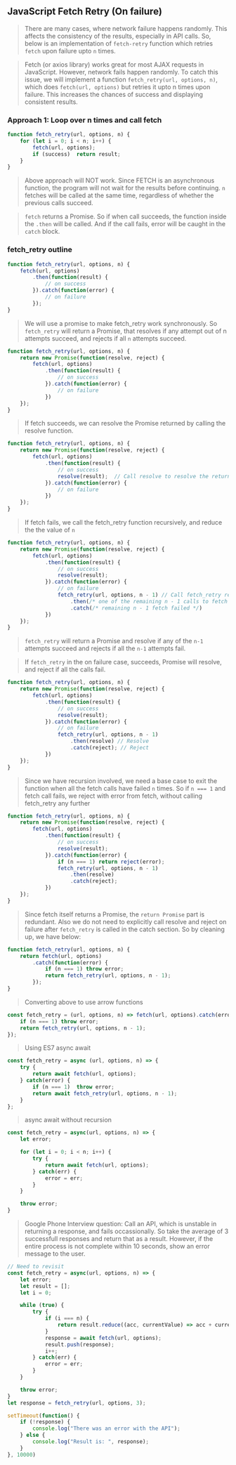 ## JavaScript Fetch Retry (On failure)

> There are many cases, where network failure happens randomly. This affects the consistency of the results, especially in API calls. So, below is an implementation of `fetch-retry` function which retries `fetch` upon failure upto `n` times.

> Fetch (or axios library) works great for most AJAX requests in JavaScript. However, network fails happen randomly. To catch this issue, we will implement a function `fetch_retry(url, options, n)`, which does `fetch(url, options)` but retries it upto n times upon failure. This increases the chances of success and displaying consistent results.

### Approach 1: Loop over n times and call fetch
```js
function fetch_retry(url, options, n) {
	for (let i = 0; i < n; i++) {
		fetch(url, options);
		if (success)  return result;
	}
}
```
> Above approach will NOT work. Since FETCH is an asynchronous function, the program will not wait for the results before continuing. `n` fetches will be called at the same time, regardless of whether the previous calls succeed.

> `fetch` returns a Promise. So if when call succeeds, the function inside the `.then` will be called. And if the call fails, error will be caught in the `catch` block.

### fetch_retry outline
```js
function fetch_retry(url, options, n) {
	fetch(url, options)
		.then(function(result) {
			// on success
		}).catch(function(error) {
			// on failure
		});
}
```

> We will use a promise to make fetch_retry work synchronously. So `fetch_retry` will return a Promise, that resolves if any attempt out of n attempts succeed, and rejects if all `n` attempts succeed.
```js
function fetch_retry(url, options, n) {
	return new Promise(function(resolve, reject) {
		fetch(url, options)
			.then(function(result) {
				// on success
			}).catch(function(error) {
				// on failure
			})
	});
}
```

> If fetch succeeds, we can resolve the Promise returned by calling the resolve function.
```js
function fetch_retry(url, options, n) {
	return new Promise(function(resolve, reject) {
		fetch(url, options)
			.then(function(result) {
				// on success
				resolve(result);  // Call resolve to resolve the returning promise
			}).catch(function(error) {
				// on failure
			})
	});
}
```

> If fetch fails, we call the fetch_retry function recursively, and reduce the the value of `n`
```js
function fetch_retry(url, options, n) {
	return new Promise(function(resolve, reject) {
		fetch(url, options)
			.then(function(result) {
				// on success
				resolve(result);
			}).catch(function(error) {
				// on failure
				fetch_retry(url, options, n - 1) // Call fetch_retry recursively
					.then(/* one of the remaining n - 1 calls to fetch will succeed */)
					.catch(/* remaining n - 1 fetch failed */)
			})
	});
}
```

> `fetch_retry` will return a Promise and resolve if any of the `n-1` attempts succeed and rejects if all the `n-1` attempts fail.

> If `fetch_retry` in the on failure case, succeeds, Promise will resolve, and reject if all the calls fail.
```js
function fetch_retry(url, options, n) {
	return new Promise(function(resolve, reject) {
		fetch(url, options)
			.then(function(result) {
				// on success
				resolve(result);
			}).catch(function(error) {
				// on failure
				fetch_retry(url, options, n - 1)
					.then(resolve) // Resolve
					.catch(reject); // Reject
			})
	});
}
```

> Since we have recursion involved, we need a base case to exit the function when all the fetch calls have failed `n` times. So if `n === 1` and fetch call fails, we reject with error from fetch, without calling fetch_retry any further
```js
function fetch_retry(url, options, n) {
	return new Promise(function(resolve, reject) {
		fetch(url, options)
			.then(function(result) {
				// on success
				resolve(result);
			}).catch(function(error) {
				if (n === 1) return reject(error);
				fetch_retry(url, options, n - 1)
					.then(resolve)
					.catch(reject);
			})
	});
}
```

> Since fetch itself returns a Promise, the `return Promise` part is redundant. Also we do not need to explicitly call resolve and reject on failure after `fetch_retry` is called in the catch section. So by cleaning up, we have below:
```js
function fetch_retry(url, options, n) {
	return fetch(url, options)
		.catch(function(error) {
			if (n === 1) throw error;
			return fetch_retry(url, options, n - 1);
		});
}
```

> Converting above to use arrow functions
```js
const fetch_retry = (url, options, n) => fetch(url, options).catch(error => {
	if (n === 1) throw error;
	return fetch_retry(url, options, n - 1);
});
```

> Using ES7 async await
```js
const fetch_retry = async (url, options, n) => {
	try {
		return await fetch(url, options);
	} catch(error) {
		if (n === 1)  throw error;
		return await fetch_retry(url, options, n - 1);
	}
};
```

> async await without recursion
```js
const fetch_retry = async(url, options, n) => {
	let error;

	for (let i = 0; i < n; i++) {
		try {
			return await fetch(url, options);
		} catch(err) {
			error = err;
		}
	}

	throw error;
}
```

> Google Phone Interview question: Call an API, which is unstable in returning a response, and fails occassionally. So take the average of 3 successfull responses and return that as a result. However, if the entire process is not complete within 10 seconds, show an error message to the user.
```js
// Need to revisit
const fetch_retry = async(url, options, n) => {
	let error;
	let result = [];
	let i = 0;

	while (true) {
		try {
			if (i === n) {
				return result.reduce((acc, currentValue) => acc + currentValue, 0);
			}
			response = await fetch(url, options);
			result.push(response);
			i++;
		} catch(err) {
			error = err;
		}
	}

	throw error;
}
let response = fetch_retry(url, options, 3);

setTimeout(function() {
	if (!response) {
		console.log("There was an error with the API");
	} else {
		console.log("Result is: ", response);
	}
}, 10000)
```